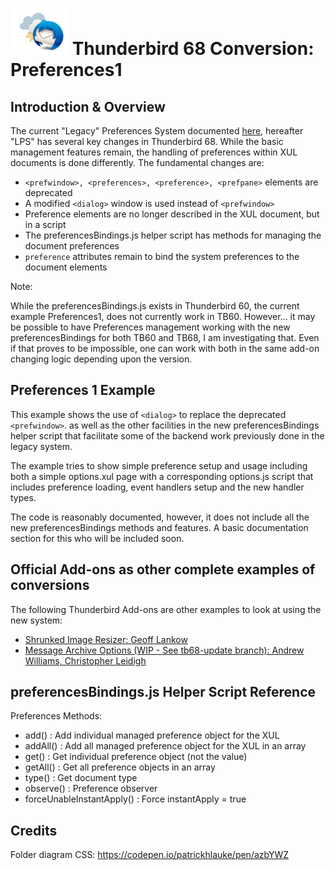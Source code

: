# ![Thunderstorm icon] Thunderbird 68 Conversion: Preferences1

## Introduction & Overview

The current "Legacy" Preferences System documented [here][MozillaPreferences], hereafter
"LPS" has several key changes in Thunderbird 68.  While the basic management features
remain, the handling of preferences within XUL documents is done differently.
The fundamental changes are:
- `<prefwindow>, <preferences>, <preference>, <prefpane>` elements are deprecated
- A modified `<dialog>` window is used instead of `<prefwindow>`
- Preference elements are no longer described in the XUL document, but in a script
- The preferencesBindings.js helper script has methods for managing the document preferences 
- `preference` attributes remain to bind the system preferences to the document elements

Note: 

While the preferencesBindings.js exists in Thunderbird 60, the current example
Preferences1, does not currently work in TB60.  However... it may be possible
to have Preferences management working with the new preferencesBindings for both
TB60 and TB68, I am investigating that.  Even if that proves to be impossible,
one can work with both in the same add-on changing logic depending upon the version.


## Preferences 1 Example

This example shows the use of `<dialog>` to replace the deprecated `<prefwindow>`.
as well as the other facilities in the new preferencesBindings helper script that
facilitate some of the backend work previously done in the legacy system.

The example tries to show simple preference setup and usage including both
a simple options.xul page with a corresponding options.js script that includes
preference loading, event handlers setup and the new handler types.

The code is reasonably documented, however, it does not include all the new
preferencesBindings methods and features.  A basic documentation section for this
who will be included soon.

## Official Add-ons as other complete examples of conversions

The following Thunderbird Add-ons are other examples to look at using the new system:

- [Shrunked Image Resizer: Geoff Lankow][shrunked]
- [Message Archive Options (WIP - See tb68-update branch): Andrew Williams, Christopher Leidigh][MAO]

## preferencesBindings.js Helper Script Reference

Preferences Methods:
- add() : Add individual managed preference object for the XUL
- addAll() : Add all managed preference object for the XUL in an array
- get() : Get individual preference object (not the value)
- getAll() : Get all preference objects in an array
- type() : Get document type 
- observe() : Preference observer
- forceUnableInstantApply() : Force instantApply = true



## Credits

Folder diagram CSS: https://codepen.io/patrickhlauke/pen/azbYWZ

[MozillaPreferences]:https://developer.mozilla.org/en-US/docs/Archive/Add-ons/Code_snippets/Preferences
[MAO]:https://github.com/cleidigh/Message-archive-options-TB
[shrunked]:https://github.com/darktrojan/shrunked
[Thunderstorm icon]:/rep-resources/images/thunderstorm.png